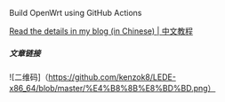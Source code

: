 
Build OpenWrt using GitHub Actions

[Read the details in my blog (in Chinese) | 中文教程](https://p3terx.com/archives/build-openwrt-with-github-actions.html)

##### 文章链接

![二维码]（https://github.com/kenzok8/LEDE-x86_64/blob/master/%E4%B8%8B%E8%BD%BD.png）
